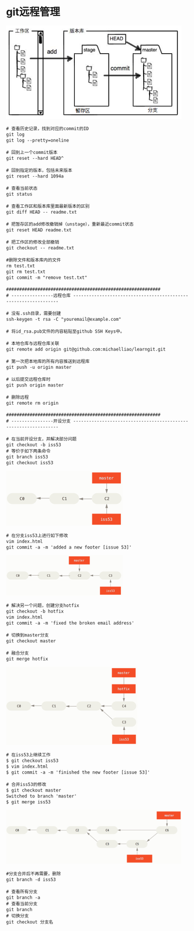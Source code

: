 # git远程管理

<img src="images/git_theory.png" width="480" alt="Campus_Intersection"/>

```
# 查看历史记录，找到对应的commit的ID
git log
git log --pretty=oneline

# 回到上一个commit版本
git reset --hard HEAD^

# 回到指定的版本，包括未来版本
git reset --hard 1094a

# 查看当前状态
git status

# 查看工作区和版本库里面最新版本的区别
git diff HEAD -- readme.txt

# 把暂存区的add修改撤销掉（unstage），重新最近commit状态
git reset HEAD readme.txt

# 把工作区的修改全部撤销
git checkout -- readme.txt

#删除文件和版本库内的文件
rm test.txt
git rm test.txt
git commit -m "remove test.txt"

###########################################################
# ----------------远程仓库 ----------------------------------------------------------------

# 没有.ssh目录，需要创建
ssh-keygen -t rsa -C "youremail@example.com"

# 将id_rsa.pub文件的内容粘贴至github SSH Keys中。

# 本地仓库与远程仓库关联
git remote add origin git@github.com:michaelliao/learngit.git

# 第一次把本地库的所有内容推送到远程库
git push -u origin master

# 以后提交远程仓库时
git push origin master

# 删除远程
git remote rm origin

###########################################################
# ----------------开设分支 ----------------------------------------------------------------

# 在当前开设分支，并解决部分问题
git checkout -b iss53  
# 等价于如下两条命令
git branch iss53
git checkout iss53

```

<img src="images/git_theory_1.png" width="320" alt="Campus_Intersection"/>

```
# 在分支iss53上进行如下修改
vim index.html
git commit -a -m 'added a new footer [issue 53]'
```

<img src="images/git_theory_2.png" width="320" alt="Campus_Intersection"/>

```
# 解决另一个问题，创建分支hotfix
git checkout -b hotfix
vim index.html
git commit -a -m 'fixed the broken email address'

# 切换到master分支
git checkout master

# 融合分支
git merge hotfix
```

<img src="images/git_theory_3.png" width="360" alt="Campus_Intersection"/>

```
# 在iss53上继续工作
$ git checkout iss53
$ vim index.html
$ git commit -a -m 'finished the new footer [issue 53]'

# 合并iss53的修改
$ git checkout master
Switched to branch 'master'
$ git merge iss53
```

<img src="images/git_theory_4.png" width="480" alt="Campus_Intersection"/>

```
#分支合并后不再需要，删除
git branch -d iss53

# 查看所有分支
git branch -a
# 查看当前分支
git branch
# 切换分支
git checkout 分支名
```

